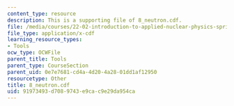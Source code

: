 ```yaml
---
content_type: resource
description: This is a supporting file of 8_neutron.cdf.
file: /media/courses/22-02-introduction-to-applied-nuclear-physics-spring-2012/91973493d7089743e9cac9e29da954ca_8_neutron.cdf
file_type: application/x-cdf
learning_resource_types:
- Tools
ocw_type: OCWFile
parent_title: Tools
parent_type: CourseSection
parent_uid: 0e7e7681-cd4a-4d20-4a28-01dd1af12950
resourcetype: Other
title: 8_neutron.cdf
uid: 91973493-d708-9743-e9ca-c9e29da954ca
---
```

